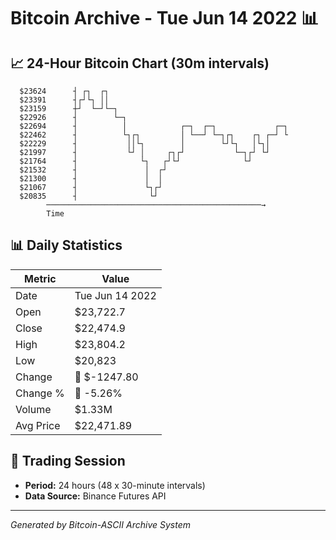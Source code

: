 # Bitcoin Archive - Tue Jun 14 2022 📊

## 📈 24-Hour Bitcoin Chart (30m intervals)

```
  $23624      ┤ ┌┐  ┌┐                                         
  $23391      ┤┌┘└┐ ││                                         
  $23159      ┼┘  └─┘└─┐                                       
  $22926      ┤        └─┐                                     
  $22694      ┤          │            ┌─┐  ┌─┐             ┌─┐ 
  $22462      ┤          └┐┌┐         │ └──┘ └─┐┌┐    ┌┐ ┌─┘ └ 
  $22229      ┤           ││└┐        │        └┘└┐   │└┐│     
  $21997      ┤           └┘ │     ┌┐┌┘           └─┐┌┘ └┘     
  $21764      ┤              └┐   ┌┘└┘              └┘         
  $21532      ┤               │  ┌┘                            
  $21300      ┤               │  │                             
  $21067      ┤               └┐┌┘                             
  $20835      ┤                └┘                              
        ────────────────────────────────────────────────→
        Time
```

## 📊 Daily Statistics

| Metric | Value |
|--------|-------|
| Date | Tue Jun 14 2022 |
| Open | $23,722.7 |
| Close | $22,474.9 |
| High | $23,804.2 |
| Low | $20,823 |
| Change | 🔴 $-1247.80 |
| Change % | 🔴 -5.26% |
| Volume | $1.33M |
| Avg Price | $22,471.89 |

## 📅 Trading Session

- **Period:** 24 hours (48 x 30-minute intervals)
- **Data Source:** Binance Futures API

---
*Generated by Bitcoin-ASCII Archive System*
